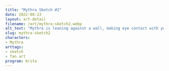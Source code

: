```yaml
---
title: "Mythra Sketch #2"
date: 2022-08-23
layout: art-detail
filename: /art/mythra-sketch2.webp
alt_text: "Mythra is leaning against a wall, making eye contact with you."
slug: mythra-sketch2
characters:
- Mythra
arttags:
- sketch
- fan art
program: Krita
---
```

